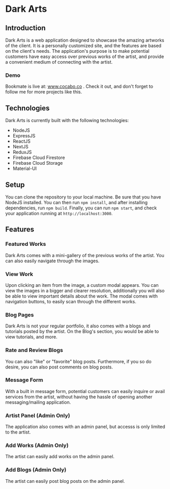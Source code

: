# Dark Arts

## Introduction
Dark Arts is a web application designed to showcase the amazing artworks of the client. It is a personally customized site, and the features are based on the client's needs. The application's purpose is to make potential customers have easy access over previous works of the artist, and provide a convenient medium of connecting with the artist.

### Demo
Bookmate is live at: www.cocabo.co . Check it out, and don't forget to follow me for more projects like this.

## Technologies
Dark Arts is currently built with the following technologies:
* NodeJS
* ExpressJS
* ReactJS
* NextJS
* ReduxJS
* Firebase Cloud Firestore
* Firebase Cloud Storage
* Material-UI

## Setup
You can clone the repository to your local machine. Be sure that you have NodeJS installed. You can then run `npm install`, and after installing dependencies, run `npm build`. Finally, you can run `npm start`, and check your application running at `http://localhost:3000`.

## Features
### Featured Works
Dark Arts comes with a mini-gallery of the previous works of the artist. You can also easily navigate through the images.

### View Work
Upon clicking an item from the image, a custom modal appears. You can view the images in a bigger and clearer resolution, additionally you will also be able to view important details about the work. The modal comes with navigation buttons, to easily scan through the different works.

### Blog Pages
Dark Arts is not your regular portfolio, it also comes with a blogs and tutorials posted by the artist. On the Blog's section, you would be able to view tutorials, and more.

### Rate and Review Blogs
You can also "like" or "favorite" blog posts. Furthermore, if you so do desire, you can also post comments on blog posts.

### Message Form
With a built in message form, potential customers can easily inquire or avail services from the artist, without having the hassle of opening another messaging/mailing application.

### Artist Panel (Admin Only)
The application also comes with an admin panel, but accesss is only limited to the artist.

### Add Works (Admin Only)
The artist can easily add works on the admin panel.

### Add Blogs (Admin Only)
The artist can easily post blog posts on the admin panel.